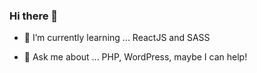 ### Hi there 👋

- 🌱 I’m currently learning ... ReactJS and SASS

- 💬 Ask me about ... PHP, WordPress, maybe I can help!

